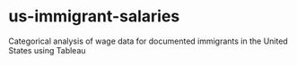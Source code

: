 # us-immigrant-salaries
Categorical analysis of wage data for documented immigrants in the United States using Tableau
